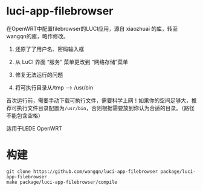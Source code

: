 # luci-app-filebrowser
在OpenWRT中配置filebrowser的LUCI应用，源自 xiaozhuai 的库，转至wangqn的库，略作修改。

1. 还原了了用户名、密码输入框

2. 从 LuCI 界面 “服务” 菜单更改到 “网络存储”菜单

3. 修复无法运行的问题

4. 将可执行目录从/tmp --> /usr/bin

首次运行前，需要手动下载可执行文件，需要科学上网！如果你的空间足够大，推荐可执行文件目录配置为`/usr/bin`，否则根据需要放到你认为合适的目录。（路径不能包含空格）

适用于LEDE OpenWRT

# 构建

```
git clone https://github.com/wangqn/luci-app-filebrowser package/luci-app-filebrowser
make package/luci-app-filebrowser/compile
```
